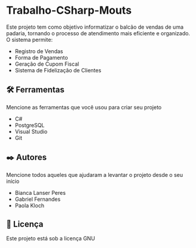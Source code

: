 # Trabalho-CSharp-Mouts

Este projeto tem como objetivo informatizar o balcão de vendas de uma padaria, tornando o processo de atendimento mais eficiente e organizado. O sistema permite:

 * Registro de Vendas
 * Forma de Pagamento
 * Geração de Cupom Fiscal
 * Sistema de Fidelização de Clientes


## 🛠️ Ferramentas

Mencione as ferramentas que você usou para criar seu projeto

* C#
* PostgreSQL
* Visual Studio
* Git


## ✒️ Autores

Mencione todos aqueles que ajudaram a levantar o projeto desde o seu início

* Bianca Lanser Peres
* Gabriel Fernandes
* Paola Kloch

## 📄 Licença

Este projeto está sob a licença GNU
